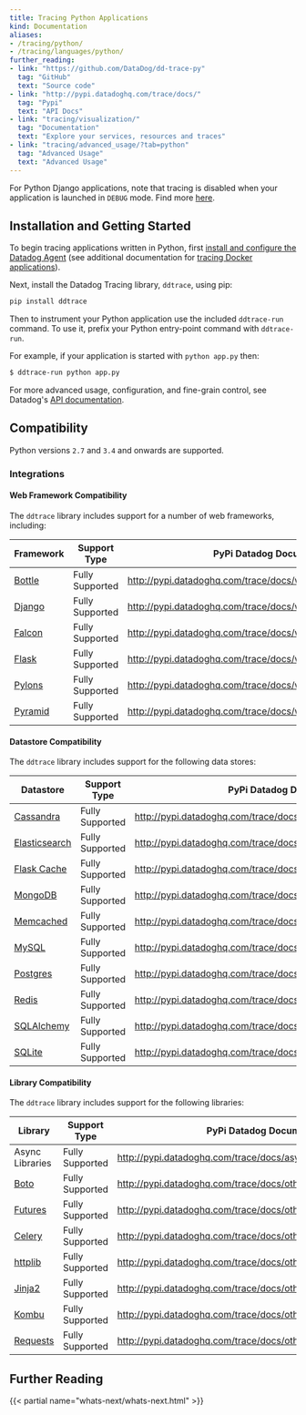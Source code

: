 ```yaml
---
title: Tracing Python Applications
kind: Documentation
aliases:
- /tracing/python/
- /tracing/languages/python/
further_reading:
- link: "https://github.com/DataDog/dd-trace-py"
  tag: "GitHub"
  text: "Source code"
- link: "http://pypi.datadoghq.com/trace/docs/"
  tag: "Pypi"
  text: "API Docs"
- link: "tracing/visualization/"
  tag: "Documentation"
  text: "Explore your services, resources and traces"
- link: "tracing/advanced_usage/?tab=python"
  tag: "Advanced Usage"
  text: "Advanced Usage"
---
```


<div class="alert alert-info">
For Python Django applications, note that tracing is disabled when your application is launched in <code>DEBUG</code> mode. Find more <a href="http://pypi.datadoghq.com/trace/docs/web_integrations.html#django">here</a>.
</div>

## Installation and Getting Started

To begin tracing applications written in Python, first [install and configure the Datadog Agent][1] (see additional documentation for [tracing Docker applications][2]).

Next, install the Datadog Tracing library, `ddtrace`, using pip:

```python
pip install ddtrace
```

Then to instrument your Python application use the included `ddtrace-run` command. To use it, prefix your Python entry-point command with `ddtrace-run`.

For example, if your application is started with `python app.py` then:

```sh
$ ddtrace-run python app.py
```

For more advanced usage, configuration, and fine-grain control, see Datadog's [API documentation][3].


## Compatibility

Python versions `2.7` and `3.4` and onwards are supported.

### Integrations

#### Web Framework Compatibility

The `ddtrace` library includes support for a number of web frameworks, including:

|                Framework                 |  Support Type   |                     PyPi Datadog Documentation                     |
| ---------------------------------------- | --------------- | ------------------------------------------------------------------ |
| [Bottle][4]          | Fully Supported | http://pypi.datadoghq.com/trace/docs/web_integrations.html#bottle  |
| [Django][5] | Fully Supported | http://pypi.datadoghq.com/trace/docs/web_integrations.html#django  |
| [Falcon][6]   | Fully Supported | http://pypi.datadoghq.com/trace/docs/web_integrations.html#falcon  |
| [Flask][7]         | Fully Supported | http://pypi.datadoghq.com/trace/docs/web_integrations.html#flask   |
| [Pylons][8]      | Fully Supported | http://pypi.datadoghq.com/trace/docs/web_integrations.html#pylons  |
| [Pyramid][9]       | Fully Supported | http://pypi.datadoghq.com/trace/docs/web_integrations.html#pyramid |

#### Datastore Compatibility

The `ddtrace` library includes support for the following data stores:

|                           Datastore                            |  Support Type   |                       PyPi Datadog Documentation                        |
| -------------------------------------------------------------- | --------------- | ----------------------------------------------------------------------- |
| [Cassandra][10]                     | Fully Supported | http://pypi.datadoghq.com/trace/docs/db_integrations.html#cassandra     |
| [Elasticsearch][11] | Fully Supported | http://pypi.datadoghq.com/trace/docs/db_integrations.html#elasticsearch |
| [Flask Cache][12]           | Fully Supported | http://pypi.datadoghq.com/trace/docs/db_integrations.html#flask-cache   |
| [MongoDB][13]             | Fully Supported | http://pypi.datadoghq.com/trace/docs/db_integrations.html#mongodb       |
| [Memcached][14]                            | Fully Supported | http://pypi.datadoghq.com/trace/docs/db_integrations.html#memcached     |
| [MySQL][15]                                | Fully Supported | http://pypi.datadoghq.com/trace/docs/db_integrations.html#mysql         |
| [Postgres][16]                        | Fully Supported | http://pypi.datadoghq.com/trace/docs/db_integrations.html#postgres      |
| [Redis][17]                                     | Fully Supported | http://pypi.datadoghq.com/trace/docs/db_integrations.html#redis         |
| [SQLAlchemy][18]                      | Fully Supported | http://pypi.datadoghq.com/trace/docs/db_integrations.html#sqlalchemy    |
| [SQLite][19]                              | Fully Supported | http://pypi.datadoghq.com/trace/docs/db_integrations.html#sqlite        |


#### Library Compatibility

The `ddtrace` library includes support for the following libraries:

|                               Library                                |  Support Type   |                      PyPi Datadog Documentation                       |
| -------------------------------------------------------------------- | --------------- | --------------------------------------------------------------------- |
| Async Libraries                                                      | Fully Supported | http://pypi.datadoghq.com/trace/docs/async_integrations.html          |
| [Boto][20]                        | Fully Supported | http://pypi.datadoghq.com/trace/docs/other_integrations.html#boto     |
| [Futures][21] | Fully Supported | http://pypi.datadoghq.com/trace/docs/other_integrations.html#futures  |
| [Celery][22]                              | Fully Supported | http://pypi.datadoghq.com/trace/docs/other_integrations.html#celery   |
| [httplib][23]            | Fully Supported | http://pypi.datadoghq.com/trace/docs/other_integrations.html#httplib  |
| [Jinja2][24]                                    | Fully Supported | http://pypi.datadoghq.com/trace/docs/other_integrations.html#jinja2   |
| [Kombu][25]                     | Fully Supported | http://pypi.datadoghq.com/trace/docs/other_integrations.html#kombu    |
| [Requests][26]               | Fully Supported | http://pypi.datadoghq.com/trace/docs/other_integrations.html#requests |


## Further Reading

{{< partial name="whats-next/whats-next.html" >}}

[1]: /tracing/setup
[2]: /tracing/setup/docker
[3]: http://pypi.datadoghq.com/trace/docs
[4]: https://bottlepy.org
[5]: https://www.djangoproject.com
[6]: https://falconframework.org
[7]: http://flask.pocoo.org
[8]: http://pylonsproject.org
[9]: https://trypyramid.com
[10]: https://cassandra.apache.org
[11]: https://www.elastic.co/products/elasticsearch
[12]: https://pythonhosted.org/Flask-Cache
[13]: https://www.mongodb.com/what-is-mongodb
[14]: https://memcached.org
[15]: https://www.mysql.com
[16]: https://www.postgresql.org
[17]: https://redis.io
[18]: https://www.sqlalchemy.org
[19]: https://www.sqlite.org
[20]: http://docs.pythonboto.org/en/latest
[21]: https://docs.python.org/3/library/concurrent.futures.html
[22]: http://www.celeryproject.org
[23]: https://docs.python.org/2/library/httplib.html
[24]: http://jinja.pocoo.org
[25]: https://kombu.readthedocs.io/en/latest
[26]: http://docs.python-requests.org/en/master
